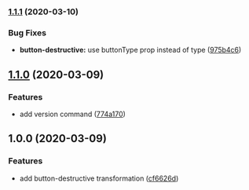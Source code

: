 ### [1.1.1](https://github.com/Sage/carbon-codemod/compare/v1.1.0...v1.1.1) (2020-03-10)


### Bug Fixes

* **button-destructive:** use buttonType prop instead of type ([975b4c6](https://github.com/Sage/carbon-codemod/commit/975b4c64f00385f392af9ac567ab699521574a5b))

## [1.1.0](https://github.com/Sage/carbon-codemod/compare/v1.0.0...v1.1.0) (2020-03-09)


### Features

* add version command ([774a170](https://github.com/Sage/carbon-codemod/commit/774a170c89476b7cd5008ff68a2b223b8358d316))

## 1.0.0 (2020-03-09)


### Features

* add button-destructive transformation ([cf6626d](https://github.com/Sage/carbon-codemod/commit/cf6626d68ac9b02a0e6d0d30b677f5f9d5852f05))
